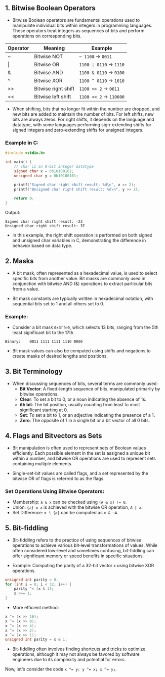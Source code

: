 ## 1. Bitwise Boolean Operators
- Bitwise Boolean operators are fundamental operations used to manipulate individual bits within integers in programming languages. These operators treat integers as sequences of bits and perform operations on corresponding bits.

| Operator | Meaning             | Example                         |
| -------- | ------------------- | ------------------------------- |
| ~        | Bitwise NOT         | ```~ 1100``` → ```0011```       |
| \|       | Bitwise OR          | ```1100 \| 0110``` → ```1110``` |
| &        | Bitwise AND         | ```1100 & 0110``` → ```0100```  |
| ^        | Bitwise XOR         | ```1100 ^ 0110``` → ```1010```  |
| >>       | Bitwise right shift | ```1100 >> 2``` → ```0011```    |
| <<       | Bitwise left shift  | ```1100 << 2``` → ```110000```  |

- When shifting, bits that no longer fit within the number are dropped, and new bits are added to maintain the number of bits. For left shifts, new bits are always zeros. For right shifts, it depends on the language and datatype, with some languages performing sign-extending shifts for signed integers and zero-extending shifts for unsigned integers.

### Example in C:
```c
#include <stdio.h>

int main() {
    // char is an 8-bit integer datatype
    signed char x = 0b10100101;
    unsigned char y = 0b10100101;
    
    printf("Signed char right shift result: %d\n", x >> 2);
    printf("Unsigned char right shift result: %d\n", y >> 2);

    return 0;
}
```

Output:
```
Signed char right shift result: -23
Unsigned char right shift result: 37
```

- In this example, the right shift operation is performed on both signed and unsigned char variables in C, demonstrating the difference in behavior based on data type.

## 2. Masks
- A bit mask, often represented as a hexadecimal value, is used to select specific bits from another value. Bit masks are commonly used in conjunction with bitwise AND (&) operations to extract particular bits from a value.

- Bit mask constants are typically written in hexadecimal notation, with sequential bits set to 1 and all others set to 0.

### Example:
- Consider a bit mask `0x3ffe0`, which selects 13 bits, ranging from the 5th least significant bit to the 17th.

```plaintext
Binary:    0011 1111 1111 1110 0000
```

- Bit mask values can also be computed using shifts and negations to create masks of desired lengths and positions.

## 3. Bit Terminology
- When discussing sequences of bits, several terms are commonly used:
    - **Bit Vector**: A fixed-length sequence of bits, manipulated primarily by bitwise operations.
    - **Clear**: To set a bit to 0, or a noun indicating the absence of 1s.
    - **ith bit**: The bit position, usually counting from least to most significant starting at 0.
    - **Set**: To set a bit to 1, or an adjective indicating the presence of a 1.
    - **Zero**: The opposite of 1 in a single bit or a bit vector of all 0 bits.

## 4. Flags and Bitvectors as Sets
- Bit manipulation is often used to represent sets of Boolean values efficiently. Each possible element in the set is assigned a unique bit within a number, and bitwise OR operations are used to represent sets containing multiple elements.

- Single-set-bit values are called flags, and a set represented by the bitwise OR of flags is referred to as the flags.

### Set Operations Using Bitwise Operators:
- Membership: `a ∈ x` can be checked using `(A & x) != 0`.
- Union: `{a} ∪ x` is achieved with the bitwise OR operation, `A | x`.
- Set Difference: `x ∖ {a}` can be computed as `x & ~A`.

## 5. Bit-fiddling
- Bit-fiddling refers to the practice of using sequences of bitwise operations to achieve various bit-level transformations of values. While often considered low-level and sometimes confusing, bit-fiddling can offer significant memory or speed benefits in specific situations.

- Example: Computing the parity of a 32-bit vector `x` using bitwise XOR operations.

```c
unsigned int parity = 0;
for (int i = 0; i < 32; i++) {
    parity ^= (x & 1);
    x >>= 1;
}
```

- More efficient method:
```c
x ^= (x >> 16);
x ^= (x >> 8);
x ^= (x >> 4);
x ^= (x >> 2);
x ^= (x >> 1);
unsigned int parity = x & 1;
```

- Bit-fiddling often involves finding shortcuts and tricks to optimize operations, although it may not always be favored by software engineers due to its complexity and potential for errors.

Now, let's consider the code `x ^= y; y ^= x; x ^= y;`.